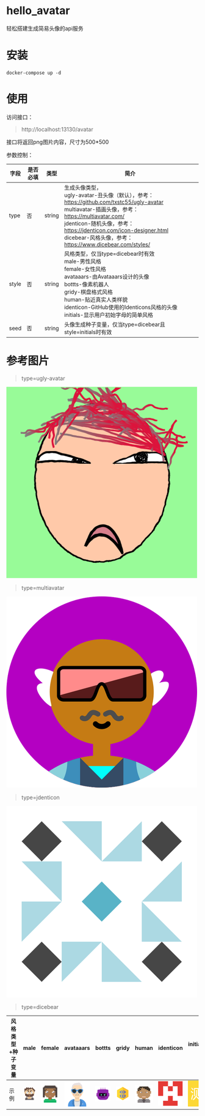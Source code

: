 # hello_avatar

轻松搭建生成简易头像的api服务

# 安装

```
docker-compose up -d
```

# 使用

访问接口：

> http://localhost:13130/avatar

接口将返回png图片内容，尺寸为500*500

参数控制：

| 字段    | 是否必填 | 类型     | 简介                                                                                                                                                                                                                                               |
|-------|------|--------|--------------------------------------------------------------------------------------------------------------------------------------------------------------------------------------------------------------------------------------------------|
| type  | 否    | string | 生成头像类型，<br/>ugly-avatar-丑头像（默认），参考：https://github.com/txstc55/ugly-avatar<br/>multiavatar-插画头像，参考：https://multiavatar.com/<br/>jdenticon-随机头像，参考：https://jdenticon.com/icon-designer.html <br/>dicebear-风格头像，参考：https://www.dicebear.com/styles/ |
| style | 否    | string | 风格类型，仅当type=dicebear时有效<br/>male-男性风格<br/>female-女性风格<br/>avataaars-由Avataaars设计的头像<br/>bottts-像素机器人<br/>gridy-棋盘格式风格<br/>human-贴近真实人类样貌<br/>identicon-GitHub使用的Identicons风格的头像<br/>initials-显示用户初始字母的简单风格                                       |
| seed  | 否    | string | 头像生成种子变量，仅当type=dicebear且style=initials时有效  |

# 参考图片

> type=ugly-avatar

![](images/example.png)

> type=multiavatar

![](images/example2.png)

> type=jdenticon

![](images/example3.png)

> type=dicebear

| 风格类型+种子变量 | male                     | female                   | avataaars                | bottts                   | gridy                    | human                    | identicon                 | initials+测试               |
|---------|--------------------------|--------------------------|--------------------------|--------------------------|--------------------------|--------------------------|---------------------------|---------------------------|
| 示例      | ![](images/example4.png) | ![](images/example5.png) | ![](images/example6.png) | ![](images/example7.png) | ![](images/example8.png) | ![](images/example9.png) | ![](images/example10.png) | ![](images/example11.png) |
